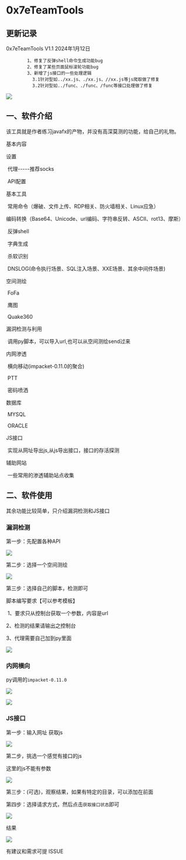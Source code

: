 

# 0x7eTeamTools


## 更新记录

0x7eTeamTools V1.1
         2024年1月12日
            
            1、修复了反弹shell命令生成功能bug
            2、修复了某些页面鼠标滚轮功能bug
            3、新增了js接口的一些处理逻辑
              3.1针对型如../xx.js、./xx.js、//xx.js等js爬取做了修复
              3.2针对型如../func、./func、/func等接口处理做了修复


![](./images/index_PAGE.png)



## 一、软件介绍

该工具就是作者练习javafx的产物，并没有高深莫测的功能，给自己的礼物。

基本内容

设置 

​			代理-----推荐socks

​			API配置

基本工具

​			常用命令（爆破、文件上传、RDP相关、防火墙相关、Linux应急）

​			编码转换（Base64、Unicode、url编码、字符串反转、ASCII、rot13、摩斯）

​			反弹shell

​			字典生成

​			杀软识别

​			 DNSLOG(命令执行场景、SQL注入场景、XXE场景、其余中间件场景)

空间测绘

​			FoFa

​			鹰图

​			Quake360

漏洞检测与利用

​			调用py脚本，可以导入url,也可以从空间测绘send过来

内网渗透

​			横向移动(impacket-0.11.0的聚合)

​			PTT

​          密码喷洒

数据库

​			MYSQL

​          ORACLE

JS接口

​			实现从网址导出js,从js导出接口，接口的存活探测

辅助网站

​			一些常用的渗透辅助站点收集



## 二、软件使用

其余功能比较简单，只介绍漏洞检测和JS接口

### 漏洞检测

第一步：先配置各种API

![](images/seeting.png)

第二步：选择一个空间测绘

![](images/poc-1.png)

第三步：选择自己的脚本，检测即可

脚本编写要求【可以参考模板】

​	1、要求只从控制台获取一个参数，内容是url

   2、检测的结果请输出之控制台

   3、代理需要自己加到py里面


![](images/poc-2.png)



### 内网横向

py调用的`impacket-0.11.0`

![](images/wmiexec.png)

![](images/smbexec.png)

### JS接口

第一步：输入网址 获取js

![](images/js-1.png)

第二步，挑选一个感觉有接口的js

这里的js不能有参数

![](images/js-2.png)

第三步：(可选)，观察结果，如果有特定的目录，可以添加在前面

第四步：选择请求方式，然后点击`获取接口状态`即可

![](images/js-3.png)

结果

![](images/js-4.png)

有建议和需求可提 ISSUE 
